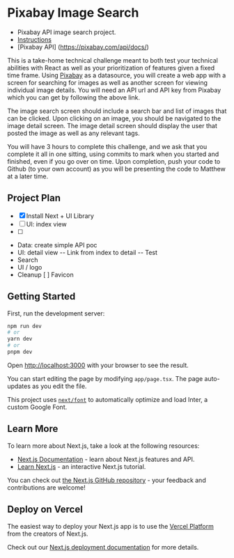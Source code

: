 # Pixabay Image Search
- Pixabay API image search project.
- [Instructions](https://toplinepro.notion.site/Pixabay-Image-Search-Frontend-fa9769cbbe5a410b877fa51615d56547)
- [Pixabay API] (https://pixabay.com/api/docs/)

This is a take-home technical challenge meant to both test your technical abilities with React as well as your prioritization of features given a fixed time frame. Using [Pixabay](https://pixabay.com/api/docs/) as a datasource, you will create a web app with a screen for searching for images as well as another screen for viewing individual image details. You will need an API url and API key from Pixabay which you can get by following the above link.

The image search screen should include a search bar and list of images that can be clicked. Upon clicking on an image, you should be navigated to the image detail screen. The image detail screen should display the user that posted the image as well as any relevant tags.

You will have 3 hours to complete this challenge, and we ask that you complete it all in one sitting, using commits to mark when you started and finished, even if you go over on time. Upon completion, push your code to Github (to your own account) as you will be presenting the code to Matthew at a later time.

## Project Plan
- [X] Install Next + UI Library
- [ ] UI: index view
- [ ]
- Data: create simple API poc
- UI: detail view
    -- Link from index to detail
    -- Test
- Search
- UI / logo
- Cleanup
    [ ] Favicon


## Getting Started

First, run the development server:

```bash
npm run dev
# or
yarn dev
# or
pnpm dev
```

Open [http://localhost:3000](http://localhost:3000) with your browser to see the result.

You can start editing the page by modifying `app/page.tsx`. The page auto-updates as you edit the file.

This project uses [`next/font`](https://nextjs.org/docs/basic-features/font-optimization) to automatically optimize and load Inter, a custom Google Font.

## Learn More

To learn more about Next.js, take a look at the following resources:

- [Next.js Documentation](https://nextjs.org/docs) - learn about Next.js features and API.
- [Learn Next.js](https://nextjs.org/learn) - an interactive Next.js tutorial.

You can check out [the Next.js GitHub repository](https://github.com/vercel/next.js/) - your feedback and contributions are welcome!

## Deploy on Vercel

The easiest way to deploy your Next.js app is to use the [Vercel Platform](https://vercel.com/new?utm_medium=default-template&filter=next.js&utm_source=create-next-app&utm_campaign=create-next-app-readme) from the creators of Next.js.

Check out our [Next.js deployment documentation](https://nextjs.org/docs/deployment) for more details.
